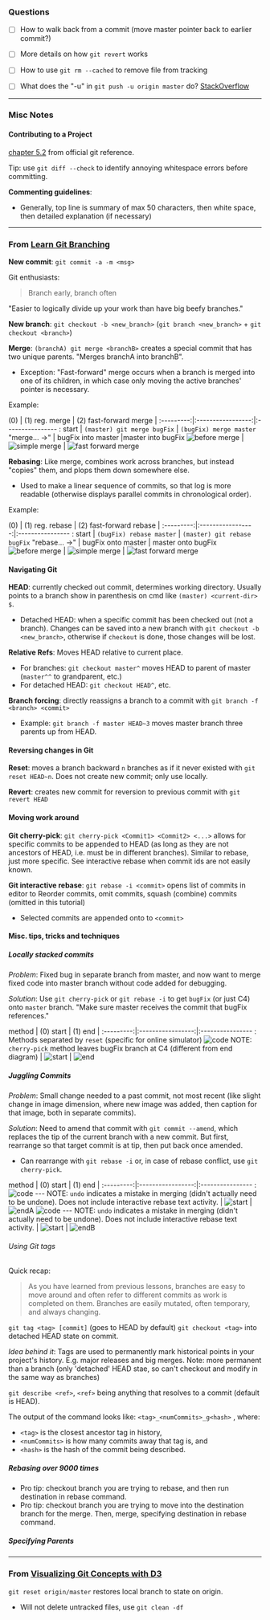 ### Questions
- [ ] How to walk back from a commit (move master pointer back to earlier commit?)

- [ ] More details on how `git revert` works

- [ ] How to use `git rm --cached` to remove file from tracking

- [ ] What does the "-u" in `git push -u origin master` do? [StackOverflow](http://stackoverflow.com/questions/5697750/what-exactly-does-the-u-do-git-push-u-origin-master-vs-git-push-origin-ma)

---

### Misc Notes
#### Contributing to a Project
[chapter 5.2](https://git-scm.com/book/ch5-2.html) from official git reference.

Tip: use `git diff --check` to identify annoying whitespace errors before committing.


**Commenting guidelines**:
- Generally, top line is summary of max 50 characters, then white space, then detailed explanation (if necessary)



---
### From [Learn Git Branching](http://pcottle.github.io/learnGitBranching)


**New commit**: `git commit -a -m <msg>`

Git enthusiasts:
> Branch early, branch often

"Easier to logically divide up your work than have big beefy branches."

**New branch**:
`git checkout -b <new_branch>` (`git branch <new_branch>` + `git checkout <branch>`)

**Merge**: `(branchA) git merge <branchB>` creates a special commit that has two unique parents. "Merges branchA into branchB".
- Exception: "Fast-forward" merge occurs when a branch is merged into one of its children, in which case only moving the active branches' pointer is necessary.

Example:

   (0)     |    (1) reg. merge     |  (2) fast-forward merge        |
:---------:|:-----------------:|:---------------- :
 start     | `(master) git merge bugFix` | `(bugFix) merge master`
"merge... ->"   |      bugFix into master     |master into bugFix
![before merge][bM] | ![simple merge][sM]  |  ![fast forward merge][ffM]

[bM]: images/before_merge.png
[sM]: images/simple_merge.png
[ffM]: images/ff_merge.png

**Rebasing**: Like merge, combines work across branches, but instead "copies" them, and plops them down somewhere else.
- Used to make a linear sequence of commits, so that log is more readable (otherwise displays parallel commits in chronological order).

Example:

   (0)     |    (1) reg. rebase     |      (2) fast-forward rebase        |
:---------:|:-----------------:|:---------------- :
 start     | `(bugFix) rebase master` | `(master) git rebase bugFix`
"rebase... ->"   |  bugFix onto master       | master onto bugFix
![before merge][bRB] | ![simple merge][sRB]  |  ![fast forward merge][ffRB]

[bRB]: images/before_rebase.png
[sRB]: images/simple_rebase.png
[ffRB]: images/ff_rebase.png

#### Navigating Git

**HEAD**: currently checked out commit, determines working directory. Usually points to a branch show in parenthesis on cmd like `(master) <current-dir> $`.
- Detached HEAD: when a specific commit has been checked out (not a branch). Changes can be saved into a new branch with `git checkout -b <new_branch>`, otherwise if `checkout` is done, those changes will be lost.

**Relative Refs**: Moves HEAD relative to current place.
- For branches: `git checkout master^` moves HEAD to parent of master (`master^^` to grandparent, etc.)
- For detached HEAD: `git checkout HEAD^`, etc.

**Branch forcing**: directly reassigns a branch to a commit with `git branch -f <branch> <commit>`
- Example: `git branch -f master HEAD~3` moves master branch three parents up from HEAD.

#### Reversing changes in Git
**Reset**: moves a branch backward `n` branches as if it never existed with `git reset HEAD~n`. Does not create new commit; only use locally.

**Revert**: creates new commit for reversion to previous commit with `git revert HEAD`

#### Moving work around
**Git cherry-pick**: `git cherry-pick <Commit1> <Commit2> <...>` allows for specific commits to be appended to HEAD (as long as they are not ancestors of HEAD, i.e. must be in different branches). Similar to rebase, just more specific. See interactive rebase when commit ids are not easily known.

**Git interactive rebase**: `git rebase -i <commit>` opens list of commits in editor to Reorder commits, omit commits, squash (combine) commits (omitted in this tutorial)
- Selected commits are appended onto to `<commit>`

#### Misc. tips, tricks and techniques
##### Locally stacked commits
*Problem*: Fixed bug in separate branch from master, and now want to merge fixed code into master branch without code added for debugging.

*Solution*: Use `git cherry-pick` or `git rebase -i` to get `bugFix` (or just C4) onto `master` branch. "Make sure master receives the commit that bugFix references."

method     |    (0) start    |     (1) end        |
:---------:|:-----------------:|:---------------- :
Methods separated by `reset` (specific for online simulator) ![code][case1-code] NOTE: `cherry-pick` method leaves bugFix branch at C4 (different from end diagram) | ![start][case1-start]  |  ![end][case1-end]

[case1-code]: images/case1_code.png
[case1-start]: images/case1_start.png
[case1-end]: images/case1_end.png

##### Juggling Commits

*Problem*: Small change needed to a past commit, not most recent (like slight change in image dimension, where new image was added, then caption for that image, both in separate commits).

*Solution*: Need to amend that commit with `git commit --amend`, which replaces the tip of the current branch with a new commit. But first, rearrange so that target commit is at tip, then put back once amended.
- Can rearrange with `git rebase -i` or, in case of rebase conflict, use `git cherry-pick`.

method     |    (0) start    |     (1) end        |
:---------:|:-----------------:|:---------------- :
![code][case2-codeA] --- NOTE: `undo` indicates a mistake in merging (didn't actually need to be undone). Does not include interactive rebase text activity. | ![start][case2-start]  |  ![endA][case2-endA]
![code][case2-codeB] --- NOTE: `undo` indicates a mistake in merging (didn't actually need to be undone). Does not include interactive rebase text activity. | ![start][case2-start]  |  ![endB][case2-endB]

[case2-codeA]: images/case2_codeA.png
[case2-codeB]: images/case2_codeB.png
[case2-start]: images/case2_start.png
[case2-endA]: images/case2_endA.png
[case2-endB]: images/case2_endB.png

###### Using Git tags
Quick recap:
>As you have learned from previous lessons, branches are easy to move around and often refer to different commits as work is completed on them.
> Branches are easily mutated, often temporary, and always changing.

`git tag <tag> [commit]` (goes to HEAD by default)
`git checkout <tag>` into detached HEAD state on commit.

*Idea behind it*: Tags are used to permanently mark historical points in your project's history. E.g. major releases and big merges. Note: more permanent than a branch (only 'detached' HEAD stae, so can't checkout and modify in the same way as branches)

`git describe <ref>`, `<ref>` being anything that resolves to a commit (default is HEAD).

The output of the command looks like: `<tag>_<numCommits>_g<hash>`
, where:
*  `<tag>` is the closest ancestor tag in history,
* `<numCommits>` is how many commits away that tag is, and
* `<hash>` is the hash of the commit being described.

##### Rebasing over 9000 times
* Pro tip: checkout branch you are trying to rebase, and then run destination in rebase command.
* Pro tip: checkout branch you are trying to move into the destination branch for the merge. Then, merge, specifying destination in rebase command.

##### Specifying Parents




---
### From [Visualizing Git Concepts with D3](http://onlywei.github.io/explain-git-with-d3)

`git reset origin/master` restores local branch to state on origin.
* Will not delete untracked files, use `git clean -df`
